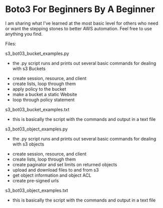 # Boto3 For Beginners By A Beginner

I am sharing what I've learned at the most basic level for others who need or want the stepping stones to better AWS automation.
Feel free to use anything you find.

Files:

s3_bot03_bucket_examples.py  
 - the .py script runs and prints out several basic commands for dealing with s3 Buckets
*    create session, resource, and client
*    create lists, loop through them
*    apply policy to the bucket
*    make a bucket a static Website
*    loop through policy statement

s3_bot03_bucket_examples.txt
 - this is basically the script with the commands and output in a text file

 s3_bot03_object_examples.py  
  - the .py script runs and prints out several basic commands for dealing with s3 objects
 *    create session, resource, and client
 *    create lists, loop through them
 *    create paginator and set limits on returned objects
 *    upload and download files to and from s3
 *    get object information and object ACL  
 *    create pre-signed urls  

 s3_bot03_object_examples.txt
  - this is basically the script with the commands and output in a text file
